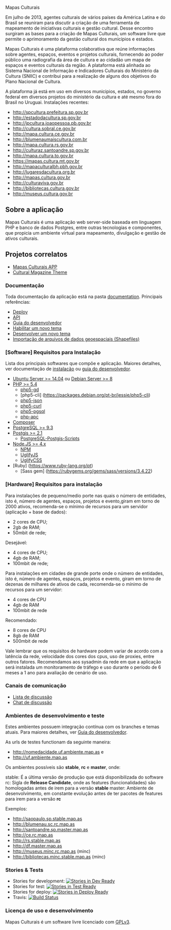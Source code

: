 Mapas Culturais

Em julho de 2013, agentes culturais de vários países da América Latina e do Brasil se reuniram para discutir a criação de uma ferramenta de mapeamento de iniciativas culturais e gestão cultural. Desse encontro surgiram as bases para a criação de Mapas Culturais, um software livre que permite o aprimoramento da gestão cultural dos municípios e estados.

Mapas Culturais é uma plataforma colaborativa que reúne informações sobre agentes, espaços, eventos e projetos culturais, fornecendo ao poder público uma radiografia da área de cultura e ao cidadão um mapa de espaços e eventos culturais da região. A plataforma está alinhada ao Sistema Nacional de Informação e Indicadores Culturais do Ministério da Cultura (SNIIC) e contribui para a realização de alguns dos objetivos do Plano Nacional de Cultura.

A plataforma já está em uso em diversos municipios, estados, no governo federal em diversos projetos do ministério da cultura e até mesmo fora do Brasil no Uruguai. Instalações recentes: 

* http://spcultura.prefeitura.sp.gov.br
* http://estadodacultura.sp.gov.br
* http://jpcultura.joaopessoa.pb.gov.br
* http://cultura.sobral.ce.gov.br
* http://mapa.cultura.ce.gov.br
* http://blumenaumaiscultura.com.br
* http://mapa.cultura.rs.gov.br
* http://culturaz.santoandre.sp.gov.br
* http://mapa.cultura.to.gov.br
* https://mapas.cultura.mt.gov.br
* http://mapaculturalbh.pbh.gov.br
* http://lugaresdacultura.org.br
* http://mapas.cultura.gov.br
* http://culturaviva.gov.br
* http://bibliotecas.cultura.gov.br
* http://museus.cultura.gov.br

## Sobre a aplicação
Mapas Culturais é uma aplicação web server-side baseada em linguagem PHP e banco de dados Postgres, entre outras tecnologias e componentes, que propicia um ambiente virtual para mapeamento, divulgação e gestão de ativos culturais. 

## Projetos correlatos

* [Mapas Culturais APP](https://github.com/hacklabr/mapasculturais-app)
* [Cultural Magazine Theme](https://github.com/hacklabr/cultural)

### Documentação 
Toda documentação da aplicação está na pasta [documentation](documentation). Principais referências: 
- [Deploy](documentation/docs/mc_deploy.md)
- [API](documentation/docs/mc_config_api.md)
- [Guia do desenvolvedor](documentation/docs/mc_developer_guide.md)
- [Habilitar um novo tema](documentation/docs/mc_deploy_theme.md)
- [Desenvolver um novo tema](documentation/docs/mc_developer_theme.md)
- [Importação de arquivos de dados geoespaciais (Shapefiles)](documentation/docs/mc_deploy_shapefiles.md)

### [Software] Requisitos para Instalação
Lista dos principais softwares que compõe e aplicação. Maiores detalhes, ver documentação de [instalação](documentation/docs/mc_deploy.md) ou [guia do desenvolvedor](documentation/docs/mc_developer_guide.md). 

- [Ubuntu Server >= 14.04](http://www.ubuntu.com) ou [Debian Server >= 8](https://www.debian.org.)
- [PHP >= 5.4](http://php.net)
  - [php5-gd](http://php.net/manual/pt_BR/book.image.php)
  - [php5-cli] (https://packages.debian.org/pt-br/jessie/php5-cli)
  - [php5-json](http://php.net/manual/pt_BR/book.json.php)
  - [php5-curl](http://php.net/manual/pt_BR/book.curl.php)
  - [php5-pgsql](http://php.net/manual/pt_BR/book.pgsql.php)
  - [php-apc](http://php.net/manual/pt_BR/book.apc.php)
- [Composer](https://getcomposer.org/)
- [PostgreSQL >= 9.3](http://www.postgresql.org/)
- [Postgis >= 2.1](http://postgis.net)
  - [PostgreSQL-Postgis-Scripts](http://packages.ubuntu.com/trusty/misc/postgresql-9.3-postgis-2.1)
- [Node.JS >= 4.x](https://nodejs.org/en/)
  - [NPM](https://www.npmjs.com/)
  - [UglifyJS](https://www.npmjs.com/package/uglify-js)
  - [UglifyCSS](https://www.npmjs.com/package/gulp-uglifycss)
- [Ruby] (https://www.ruby-lang.org/pt)
  - [Sass gem] (https://rubygems.org/gems/sass/versions/3.4.22)

### [Hardware] Requisitos para instalação

Para instalações de pequeno/medio porte nas quais o número de entidades, isto é, número de agentes, espaços, projetos e evento,giram em torno de 2000 ativos, recomenda-se o mínimo de recursos para um servidor (aplicação + base de dados):

* 2 cores de CPU;
* 2gb de RAM;
* 50mbit de rede;

Desejável:

*  4 cores de CPU;
* 4gb de RAM;
* 100mbit de rede;

Para instalações em cidades de grande porte onde o número de entidades, isto é, número de agentes, espaços, projetos e evento, giram em torno de dezenas de milhares de ativos de cada, recomenda-se o mínimo de recursos para um servidor:

* 4 cores de CPU
* 4gb de RAM
* 100mbit de rede

Recomendado:
* 8 cores de CPU
* 8gb de RAM
* 500mbit de rede

Vale lembrar que os requisitos de hardware podem variar de acordo com a latência da rede, velocidade dos cores dos cpus, uso de proxies, entre outros fatores. Recomendamos aos sysadmin da rede em que a aplicação será instalada um monitoramento de tráfego e uso durante o período de 6 meses a 1 ano para avaliação de cenário de uso. 

### Canais de comunicação

* [Lista de discussão](https://groups.google.com/forum/?hl=en#!forum/mapas-culturais)
* [Chat de discussão](http://chat.mapasculturais.org)
 

### Ambientes de desenvolvimento e teste
Estes ambientes possuem integração contínua com os branches e temas atuais. Para maiores detalhes, ver [Guia do desenvolvedor](doc/developer-guide.md). 

As urls de testes functionam da seguinte maneira:

* http://nomedacidade.uf.ambiente.map.as e
* http://uf.ambiente.map.as

Os ambientes possíveis são **stable**, **rc** e **master**, onde:

stable: É a última versão de produção que está disponibilizada do software
rc: Sigla de **Release Candidate**, onde as features (funcionalidades) são homologadas antes de irem para a versão **stable**
master: Ambiente de desenvolvimento, em constante evolução antes de ter pacotes de features para irem para a versão **rc**

Exemplos:
* http://saopaulo.sp.stable.map.as
* http://blumenau.sc.rc.map.as
* http://santoandre.sp.master.map.as
* http://ce.rc.map.as
* http://rs.stable.map.as
* http://df.master.map.as
* http://museus.minc.rc.map.as (minc)
* http://bibliotecas.minc.stable.map.as (minc)

### Stories & Tests

- Stories for development: 
[![Stories in Dev Ready](https://badge.waffle.io/hacklabr/mapasculturais.png?label=status:dev-ready)](https://waffle.io/hacklabr/mapasculturais) 
- Stories for test: 
[![Stories in Test Ready](https://badge.waffle.io/hacklabr/mapasculturais.png?label=status:test-ready)](https://waffle.io/hacklabr/mapasculturais)
- Stories for deploy: [![Stories in Deploy Ready](https://badge.waffle.io/hacklabr/mapasculturais.png?label=status:tested)](https://waffle.io/hacklabr/mapasculturais)
- Travis:
[![Build Status](https://secure.travis-ci.org/hacklabr/mapasculturais.png)](http://travis-ci.org/hacklabr/mapasculturais)

### Licença de uso e desenvolvimento

Mapas Culturais é um software livre licenciado com [GPLv3](http://gplv3.fsf.org). 
